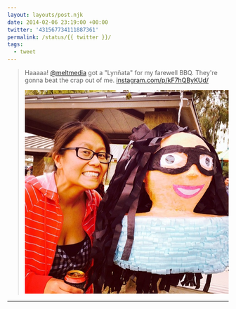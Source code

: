 ```yaml
---
layout: layouts/post.njk
date: 2014-02-06 23:19:00 +00:00
twitter: '431567734111887361'
permalink: /status/{{ twitter }}/
tags: 
  - tweet
---
```


> Haaaaa! [@meltmedia](https://twitter.com/meltmedia) got a "Lynñata" for my farewell BBQ. They're gonna beat the crap out of me. [instagram.com/p/kF7hQByKUd/](http://instagram.com/p/kF7hQByKUd/)
> 
> ![Lynn with a piñata that looks like her](/img/_insta/1738253_245233265657239_570543870_n.jpg)

---
